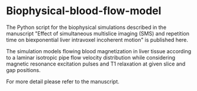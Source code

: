 # Biophysical-blood-flow-model

The Python script for the biophysical simulations described in the manuscript "Effect of simultaneous multislice imaging (SMS) and repetition time on biexponential liver intravoxel incoherent motion" is published here.

The simulation models flowing blood magnetization in liver tissue according to a laminar isotropic pipe flow velocity distribution while considering magnetic resonance excitation pulses and T1 relaxation at given slice and gap positions.

For more detail please refer to the manuscript.
